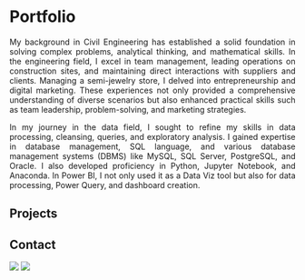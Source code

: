 # Portfolio
<div align="justify">
  <p>
    My background in Civil Engineering has established a solid foundation in solving complex problems, analytical thinking, and mathematical skills. In the engineering field, I excel in team management, leading operations on construction sites, and maintaining direct interactions with suppliers and clients. Managing a semi-jewelry store, I delved into entrepreneurship and digital marketing. These experiences not only provided a comprehensive understanding of diverse scenarios but also enhanced practical skills such as team leadership, problem-solving, and marketing strategies.
  </p>
  <p>
    In my journey in the data field, I sought to refine my skills in data processing, cleansing, queries, and exploratory analysis. I gained expertise in database management, SQL language, and various database management systems (DBMS) like MySQL, SQL Server, PostgreSQL, and Oracle. I also developed proficiency in Python, Jupyter Notebook, and Anaconda. In Power BI, I not only used it as a Data Viz tool but also for data processing, Power Query, and dashboard creation.
  </p>

</div>

## Projects
## Contact
<div align="left">
  <a href="https://www.linkedin.com/in/nadinne-cavalcante/" target="_blank"><img src="https://img.shields.io/badge/-LinkedIn-%230077B5?style=for-the-badge&logo=linkedin&logoColor=white" target="_blank"></a> 
  <a href="mailto:nadinnecavalcantesilva@gmail.com"><img src="https://img.shields.io/badge/-Gmail-%23333?style=for-the-badge&logo=gmail&logoColor=white" target="_blank"></a>
</div>
